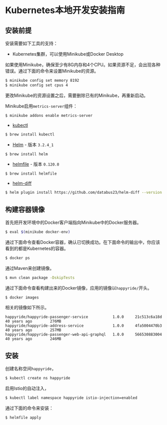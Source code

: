 # Kubernetes本地开发安装指南

## 安装前提

安装需要如下工具的支持：

* Kubernetes集群，可以使用Minikube或Docker Desktop

如果使用Minikube，确保至少有8G内存和4个CPU。如果资源不足，会出现各种错误。通过下面的命令来设置Minikube的资源。

```bash
$ minikube config set memory 8192
$ minikube config set cpus 4
```

更改Minikube的资源设置之后，需要删除已有的Minikube，再重新启动。

Minikube启用`metrics-server`组件：

```bash
$ minikube addons enable metrics-server
```

* [kubectl](https://kubernetes.io/docs/reference/kubectl/kubectl/)

```bash
$ brew install kubectl
```

* [Helm](https://helm.sh/) - 版本 `3.2.4_1`

```bash
$ brew install helm
```

* [helmfile](https://github.com/roboll/helmfile) - 版本 `0.120.0`

```bash
$ brew install helmfile
```

* [helm-diff](https://github.com/databus23/helm-diff)

```bash
$ helm plugin install https://github.com/databus23/helm-diff --version master
```

## 构建容器镜像

首先把开发环境中的Docker客户端指向Minikube中的Docker服务器。

```bash
$ eval $(minikube docker-env)
```

通过下面命令查看Docker容器，确认已切换成功。在下面命令的输出中，你应该看到的都是Kubernetes的容器。

```bash
$ docker ps
```

通过Maven来创建镜像。

```bash
$ mvn clean package -DskipTests
```

通过下面命令查看构建出来的Docker镜像，应用的镜像以`happyride/`开头。

```bash
$ docker images
```

相关的镜像如下所示。

```
happyride/happyride-passenger-service           1.0.0     21c513c6a18d        40 years ago        276MB
happyride/happyride-address-service             1.0.0     4fa5004470b3        40 years ago        257MB
happyride/happyride-passenger-web-api-graphql   1.0.0     566530883004        40 years ago        246MB
```

## 安装

创建名称空间`happyride`，

```sh
$ kubectl create ns happyride
```

启用Istio的自动注入，

```sh
$ kubectl label namespace happyride istio-injection=enabled
```

通过下面的命令来安装：

```bash
$ helmfile apply
```
